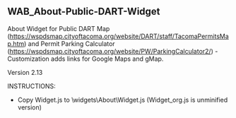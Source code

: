 ## WAB_About-Public-DART-Widget
About Widget for Public DART Map (https://wspdsmap.cityoftacoma.org/website/DART/staff/TacomaPermitsMap.htm) and Permit Parking Calculator (https://wspdsmap.cityoftacoma.org/website/PW/ParkingCalculator2/) - Customization adds links for Google Maps and gMap.

Version 2.13

INSTRUCTIONS:

* Copy Widget.js to \widgets\About\Widget.js (Widget_org.js is unminified version) 
